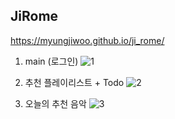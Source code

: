 ## JiRome

https://myungjiwoo.github.io/ji_rome/

1. main (로그인)
   ![1](https://user-images.githubusercontent.com/63100324/179879574-16ed847b-8e32-4b56-a738-1f96af219e65.png)

2. 추천 플레이리스트 + Todo
   ![2](https://user-images.githubusercontent.com/63100324/179879565-35450410-3df2-414e-b4ed-6002a93ba1fe.png)

3. 오늘의 추천 음악
   ![3](https://user-images.githubusercontent.com/63100324/179879570-9a3a62ee-2f4b-4e76-aed1-8b45ad693f42.png)
